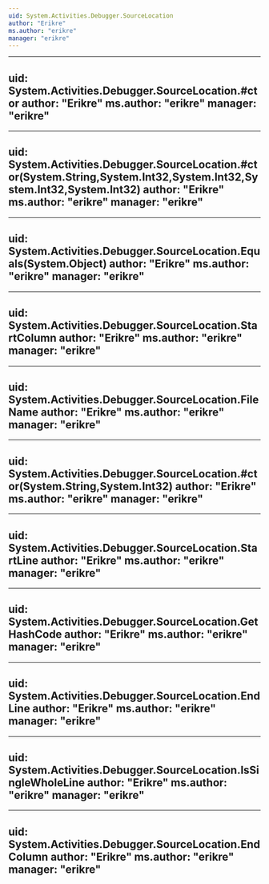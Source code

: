 ```yaml
---
uid: System.Activities.Debugger.SourceLocation
author: "Erikre"
ms.author: "erikre"
manager: "erikre"
---
```


---
uid: System.Activities.Debugger.SourceLocation.#ctor
author: "Erikre"
ms.author: "erikre"
manager: "erikre"
---

---
uid: System.Activities.Debugger.SourceLocation.#ctor(System.String,System.Int32,System.Int32,System.Int32,System.Int32)
author: "Erikre"
ms.author: "erikre"
manager: "erikre"
---

---
uid: System.Activities.Debugger.SourceLocation.Equals(System.Object)
author: "Erikre"
ms.author: "erikre"
manager: "erikre"
---

---
uid: System.Activities.Debugger.SourceLocation.StartColumn
author: "Erikre"
ms.author: "erikre"
manager: "erikre"
---

---
uid: System.Activities.Debugger.SourceLocation.FileName
author: "Erikre"
ms.author: "erikre"
manager: "erikre"
---

---
uid: System.Activities.Debugger.SourceLocation.#ctor(System.String,System.Int32)
author: "Erikre"
ms.author: "erikre"
manager: "erikre"
---

---
uid: System.Activities.Debugger.SourceLocation.StartLine
author: "Erikre"
ms.author: "erikre"
manager: "erikre"
---

---
uid: System.Activities.Debugger.SourceLocation.GetHashCode
author: "Erikre"
ms.author: "erikre"
manager: "erikre"
---

---
uid: System.Activities.Debugger.SourceLocation.EndLine
author: "Erikre"
ms.author: "erikre"
manager: "erikre"
---

---
uid: System.Activities.Debugger.SourceLocation.IsSingleWholeLine
author: "Erikre"
ms.author: "erikre"
manager: "erikre"
---

---
uid: System.Activities.Debugger.SourceLocation.EndColumn
author: "Erikre"
ms.author: "erikre"
manager: "erikre"
---
